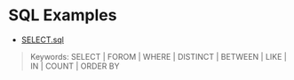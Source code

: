 # SQL Examples

- [SELECT.sql](https://github.com/m-bashari-m/sql-examples/blob/main/SELECT.sql)

> Keywords: SELECT | FOROM | WHERE | DISTINCT | BETWEEN | LIKE | IN | COUNT | ORDER BY
